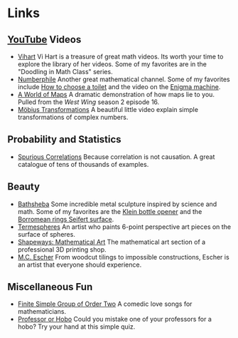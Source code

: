 # Links #

## [YouTube](https://youtube.com/) Videos ##

* [Vihart](https://www.youtube.com/user/Vihart)
  Vi Hart is a treasure of great math videos. Its worth your time to explore the
  library of her videos. Some of my favorites are in the "Doodling in Math
  Class" series.
* [Numberphile](https://www.youtube.com/user/numberphile) Another great
  mathematical channel. Some of my favorites include
  [How to choose a toilet](https://www.youtube.com/watch?v=ZWib5olGbQ0)
  and the video on the
  [Enigma machine](https://www.youtube.com/watch?v=G2_Q9FoD-oQ).
* [A World of Maps](https://www.youtube.com/watch?v=vVX-PrBRtTY) A dramatic
  demonstration of how maps lie to you. Pulled from the *West Wing* season 2
  episode 16.
* [Möbius Transformations](https://www.youtube.com/watch?v=0z1fIsUNhO4) A
  beautiful little video explain simple transformations of complex numbers.

## Probability and Statistics ##

* [Spurious Correlations](https://tylervigen.com/spurious-correlations) Because
  correlation is not causation. A great catalogue of tens of thousands of
  examples.

## Beauty ##

* [Bathsheba](https://www.bathsheba.com/) Some incredible metal sculpture
  inspired by science and math. Some of my favorites are the
  [Klein bottle opener](https://www.bathsheba.com/math/klein/) and the
  [Borromean rings Seifert surface](https://www.bathsheba.com/math/borromean/).
* [Termespheres](https://termespheres.com/) An artist who paints 6-point
  perspective art pieces on the surface of spheres.
* [Shapeways: Mathematical Art](https://www.shapeways.com/marketplace/art/mathematical-art)
  The mathematical art section of a professional 3D printing shop.
* [M.C. Escher](https://mcescher.com/gallery/) From woodcut tilings to
  impossible constructions, Escher is an artist that everyone should experience.

## Miscellaneous Fun ##

* [Finite Simple Group of Order Two](https://www.youtube.com/watch?v=BipvGD-LCjU)
  A comedic love songs for mathematicians.
* [Professor or Hobo](http://www.proforhobo.com/) Could you mistake one of your
  professors for a hobo? Try your hand at this simple quiz.

